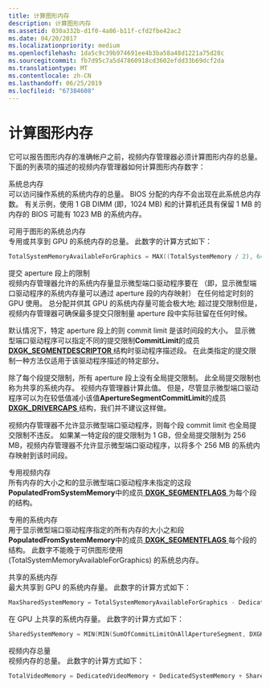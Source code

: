 ```yaml
---
title: 计算图形内存
description: 计算图形内存
ms.assetid: 030a332b-d1f0-4a86-b11f-cfd2fbe42ac2
ms.date: 04/20/2017
ms.localizationpriority: medium
ms.openlocfilehash: 1da5c9c39b974691ee4b3ba58a48d1221a75d28c
ms.sourcegitcommit: fb7d95c7a5d47860918cd3602efdd33b69dcf2da
ms.translationtype: MT
ms.contentlocale: zh-CN
ms.lasthandoff: 06/25/2019
ms.locfileid: "67384608"
---
```

# <a name="calculating-graphics-memory"></a>计算图形内存


它可以报告图形内存的准确帐户之前，视频内存管理器必须计算图形内存的总量。 下面的列表项的描述的视频内存管理器如何计算图形内存数字：

<span id="Total_system_memory"></span><span id="total_system_memory"></span><span id="TOTAL_SYSTEM_MEMORY"></span>系统总内存  
可以访问操作系统的系统内存的总量。 BIOS 分配的内存不会出现在此系统总内存数。 有关示例，使用 1 GB DIMM (即，1024 MB) 和的计算机还具有保留 1 MB 的内存的 BIOS 可能有 1023 MB 的系统内存。

<span id="Total_system_memory_that_is_available_for_graphics_use"></span><span id="total_system_memory_that_is_available_for_graphics_use"></span><span id="TOTAL_SYSTEM_MEMORY_THAT_IS_AVAILABLE_FOR_GRAPHICS_USE"></span>可用于图形的系统总内存  
专用或共享到 GPU 的系统内存的总量。 此数字的计算方式如下：

```cpp
TotalSystemMemoryAvailableForGraphics = MAX((TotalSystemMemory / 2), 64MB)
```

<span id="Commit_limit_on_aperture_segment"></span><span id="commit_limit_on_aperture_segment"></span><span id="COMMIT_LIMIT_ON_APERTURE_SEGMENT"></span>提交 aperture 段上的限制  
视频内存管理器允许的系统内存量显示微型端口驱动程序要在 （即，显示微型端口驱动程序的系统内存量可以通过 aperture 段的内存映射） 在任何给定时刻的 GPU 使用。 总分配并供其 GPU 的系统内存量可能会极大地; 超过提交限制但是，视频内存管理器可确保最多提交只限制量 aperture 段中实际驻留在任何时候。

默认情况下，特定 aperture 段上的则 commit limit 是该时间段的大小。 显示微型端口驱动程序可以指定不同的提交限制**CommitLimit**的成员[ **DXGK\_SEGMENTDESCRIPTOR** ](https://docs.microsoft.com/windows-hardware/drivers/ddi/content/d3dkmddi/ns-d3dkmddi-_dxgk_segmentdescriptor)结构时驱动程序描述段。 在此类指定的提交限制一种方法仅适用于该驱动程序描述的特定部分。

除了每个段提交限制，所有 aperture 段上没有全局提交限制。 此全局提交限制也称为共享的系统内存。 视频内存管理器计算此值。 但是，尽管显示微型端口驱动程序可以为在较低值减小该值**ApertureSegmentCommitLimit**的成员[ **DXGK\_DRIVERCAPS** ](https://docs.microsoft.com/windows-hardware/drivers/ddi/content/d3dkmddi/ns-d3dkmddi-_dxgk_drivercaps)结构，我们并不建议这样做。

视频内存管理器不允许显示微型端口驱动程序，则每个段 commit limit 也全局提交限制不违反。 如果某一特定段的提交限制为 1 GB，但全局提交限制为 256 MB，视频内存管理器不允许显示微型端口驱动程序，以将多个 256 MB 的系统内存映射到该时间段。

<span id="Dedicated_video_memory"></span><span id="dedicated_video_memory"></span><span id="DEDICATED_VIDEO_MEMORY"></span>专用视频内存  
所有内存的大小之和的显示微型端口驱动程序未指定的这段**PopulatedFromSystemMemory**中的成员[ **DXGK\_SEGMENTFLAGS** ](https://docs.microsoft.com/windows-hardware/drivers/ddi/content/d3dkmddi/ns-d3dkmddi-_dxgk_segmentflags)为每个段的结构。

<span id="Dedicated_system_memory"></span><span id="dedicated_system_memory"></span><span id="DEDICATED_SYSTEM_MEMORY"></span>专用的系统内存  
用于显示微型端口驱动程序指定的所有内存的大小之和段**PopulatedFromSystemMemory**中的成员[ **DXGK\_SEGMENTFLAGS** ](https://docs.microsoft.com/windows-hardware/drivers/ddi/content/d3dkmddi/ns-d3dkmddi-_dxgk_segmentflags)每个段的结构。 此数字不能晚于可供图形使用 (TotalSystemMemoryAvailableForGraphics) 的系统总内存。

<span id="Shared_system_memory"></span><span id="shared_system_memory"></span><span id="SHARED_SYSTEM_MEMORY"></span>共享的系统内存  
最大共享到 GPU 的系统内存量。 此数字的计算方式如下：

```cpp
MaxSharedSystemMemory = TotalSystemMemoryAvailableForGraphics - DedicatedSystemMemory
```

在 GPU 上共享的系统内存量。 此数字的计算方式如下：

```cpp
SharedSystemMemory = MIN(MIN(SumOfCommitLimitOnAllApertureSegment, DXGK_DRIVERCAPS.ApertureSegmentCommitLimit), MaxSharedSystemMemory)
```

<span id="Total_video_memory"></span><span id="total_video_memory"></span><span id="TOTAL_VIDEO_MEMORY"></span>视频内存总量  
视频内存的总量。 此数字的计算方式如下：

```cpp
TotalVideoMemory = DedicatedVideoMemory + DedicatedSystemMemory + SharedSystemMemory
```

 

 





